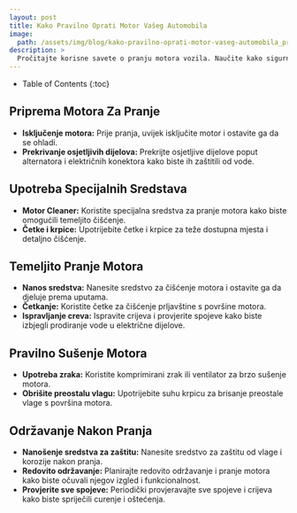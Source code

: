 ```yaml
---
layout: post
title: Kako Pravilno Oprati Motor Vašeg Automobila
image: 
  path: /assets/img/blog/kako-pravilno-oprati-motor-vaseg-automobila_pranje-auta-ba.png
description: >
  Pročitajte korisne savete o pranju motora vozila. Naučite kako sigurno i efikasno očistiti motor kako biste održavali njegovu funkcionalnost i estetiku.
---
```



- Table of Contents
{:toc}


## Priprema Motora Za Pranje

- **Isključenje motora:** Prije pranja, uvijek isključite motor i ostavite ga da se ohladi.
- **Prekrivanje osjetljivih dijelova:** Prekrijte osjetljive dijelove poput alternatora i električnih konektora kako biste ih zaštitili od vode.

## Upotreba Specijalnih Sredstava

- **Motor Cleaner:** Koristite specijalna sredstva za pranje motora kako biste omogućili temeljito čišćenje.
- **Četke i krpice:** Upotrijebite četke i krpice za teže dostupna mjesta i detaljno čišćenje.

## Temeljito Pranje Motora

- **Nanos sredstva:** Nanesite sredstvo za čišćenje motora i ostavite ga da djeluje prema uputama.
- **Četkanje:** Koristite četke za čišćenje prljavštine s površine motora.
- **Ispravljanje creva:** Ispravite crijeva i provjerite spojeve kako biste izbjegli prodiranje vode u električne dijelove.

## Pravilno Sušenje Motora

- **Upotreba zraka:** Koristite komprimirani zrak ili ventilator za brzo sušenje motora.
- **Obrišite preostalu vlagu:** Upotrijebite suhu krpicu za brisanje preostale vlage s površina motora.

## Održavanje Nakon Pranja

- **Nanošenje sredstva za zaštitu:** Nanesite sredstvo za zaštitu od vlage i korozije nakon pranja.
- **Redovito održavanje:** Planirajte redovito održavanje i pranje motora kako biste očuvali njegov izgled i funkcionalnost.
- **Provjerite sve spojeve:** Periodički provjeravajte sve spojeve i crijeva kako biste spriječili curenje i oštećenja.